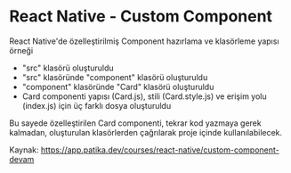 # React Native - Custom Component
React Native'de özelleştirilmiş Component hazırlama ve klasörleme yapısı örneği

- "src" klasörü oluşturuldu
- "src" klasöründe "component" klasörü oluşturuldu
- "component" klasöründe "Card" klasörü oluşturuldu
- Card componenti yapısı (Card.js), stili (Card.style.js) ve erişim yolu (index.js) için üç farklı dosya oluşturuldu

Bu sayede özelleştirilen Card componenti, tekrar kod yazmaya gerek kalmadan, oluşturulan klasörlerden çağrılarak proje içinde kullanılabilecek.

Kaynak: https://app.patika.dev/courses/react-native/custom-component-devam
